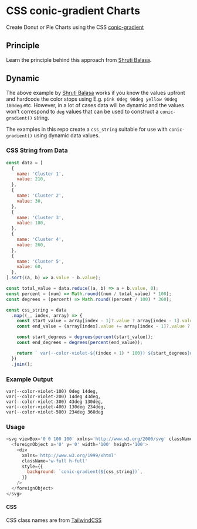 # CSS conic-gradient Charts

Create Donut or Pie Charts using the CSS [conic-gradient](https://developer.mozilla.org/en-US/docs/Web/CSS/gradient/conic-gradient)

## Principle

Learn the principle behind this approach from [Shruti Balasa](https://twitter.com/shrutibalasa/status/1612785019159982080?s=20&t=6TLkMmRjOFQxKP7W-jFPcA).

## Dynamic

The above example by [Shruti Balasa](https://twitter.com/shrutibalasa/status/1612785019159982080?s=20&t=6TLkMmRjOFQxKP7W-jFPcA) works if you know the values upfront and hardcode the color stops using E.g. `pink 0deg 90deg yellow 90deg 180deg` etc. However, in a lot of cases data will be dynamic and the values won't correspond to `deg` values that can be used to construct a `conic-gradient()` string.

The examples in this repo create a `css_string` suitable for use with `conic-gradient()` using dynamic data values.

### CSS String from Data

```javascript
const data = [
  {
    name: 'Cluster 1',
    value: 210,
  },
  {
    name: 'Cluster 2',
    value: 30,
  },
  {
    name: 'Cluster 3',
    value: 180,
  },
  {
    name: 'Cluster 4',
    value: 260,
  },
  {
    name: 'Cluster 5',
    value: 60,
  },
].sort((a, b) => a.value - b.value);

const total_value = data.reduce((a, b) => a + b.value, 0);
const percent = (num) => Math.round((num / total_value) * 100);
const degrees = (percent) => Math.round((percent / 100) * 360);

const css_string = data
  .map((_, index, array) => {
    const start_value = array[index - 1]?.value ? array[index - 1].value : 0;
    const end_value = (array[index].value += array[index - 1]?.value ? array[index - 1].value : 0);

    const start_degrees = degrees(percent(start_value));
    const end_degrees = degrees(percent(end_value));

    return ` var(--color-violet-${(index + 1) * 100}) ${start_degrees}deg ${end_degrees}deg`;
  })
  .join();
```

### Example Output

```shell
var(--color-violet-100) 0deg 14deg,
var(--color-violet-200) 14deg 43deg,
var(--color-violet-300) 43deg 130deg,
var(--color-violet-400) 130deg 234deg,
var(--color-violet-500) 234deg 360deg
```

### Usage

```javascript
<svg viewBox='0 0 100 100' xmlns='http://www.w3.org/2000/svg' className='rounded-full'>
  <foreignObject x='0' y='0' width='100' height='100'>
    <div
      xmlns='http://www.w3.org/1999/xhtml'
      className='w-full h-full'
      style={{
        background: `conic-gradient(${css_string})`,
      }}
    />
  </foreignObject>
</svg>
```

#### CSS

CSS class names are from [TailwindCSS](https://tailwindcss.com/docs/customizing-colors)

